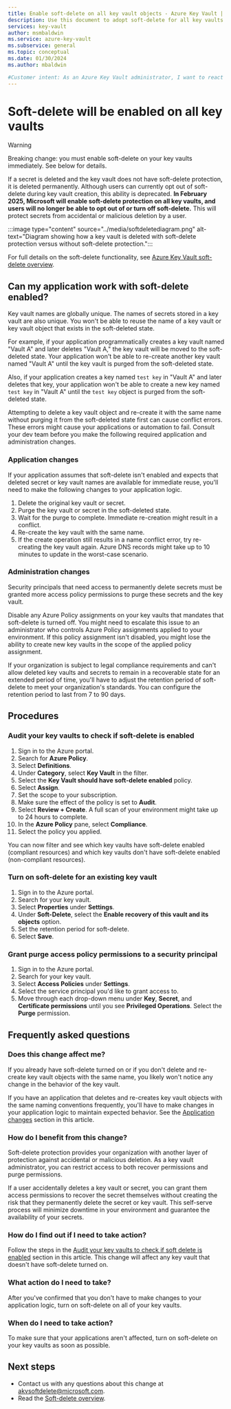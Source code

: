 ```yaml
---
title: Enable soft-delete on all key vault objects - Azure Key Vault | Microsoft Docs
description: Use this document to adopt soft-delete for all key vaults and to make application and administration changes to avoid conflict errors.
services: key-vault
author: msmbaldwin
ms.service: azure-key-vault
ms.subservice: general
ms.topic: conceptual
ms.date: 01/30/2024
ms.author: mbaldwin

#Customer intent: As an Azure Key Vault administrator, I want to react to soft-delete being turned on for all key vaults.
---
```


# Soft-delete will be enabled on all key vaults

> [!WARNING]
> Breaking change: you must enable soft-delete on your key vaults immediately. See below for details.

If a secret is deleted and the key vault does not have soft-delete protection, it is deleted permanently. Although users can currently opt out of soft-delete during key vault creation, this ability is deprecated. **In February 2025, Microsoft will enable soft-delete protection on all key vaults, and users will no longer be able to opt out of or turn off soft-delete.** This will protect secrets from accidental or malicious deletion by a user.

:::image type="content" source="../media/softdeletediagram.png" alt-text="Diagram showing how a key vault is deleted with soft-delete protection versus without soft-delete protection.":::

For full details on the soft-delete functionality, see [Azure Key Vault soft-delete overview](soft-delete-overview.md).

## Can my application work with soft-delete enabled?

Key vault names are globally unique. The names of secrets stored in a key vault are also unique. You won't be able to reuse the name of a key vault or key vault object that exists in the soft-deleted state. 

For example, if your application programmatically creates a key vault named "Vault A" and later deletes "Vault A," the key vault will be moved to the soft-deleted state. Your application won't be able to re-create another key vault named "Vault A" until the key vault is purged from the soft-deleted state. 

Also, if your application creates a key named `test key` in "Vault A" and later deletes that key, your application won't be able to create a new key named `test key` in "Vault A" until the `test key` object is purged from the soft-deleted state.

Attempting to delete a key vault object and re-create it with the same name without purging it from the soft-deleted state first can cause conflict errors. These errors might cause your applications or automation to fail. Consult your dev team before you make the following required application and administration changes.

### Application changes

If your application assumes that soft-delete isn't enabled and expects that deleted secret or key vault names are available for immediate reuse, you'll need to make the following changes to your application logic.

1. Delete the original key vault or secret.
1. Purge the key vault or secret in the soft-deleted state.
1. Wait for the purge to complete. Immediate re-creation might result in a conflict.
1. Re-create the key vault with the same name.
1. If the create operation still results in a name conflict error, try re-creating the key vault again. Azure DNS records might take up to 10 minutes to update in the worst-case scenario.

### Administration changes

Security principals that need access to permanently delete secrets must be granted more access policy permissions to purge these secrets and the key vault.

Disable any Azure Policy assignments on your key vaults that mandates that soft-delete is turned off. You might need to escalate this issue to an administrator who controls Azure Policy assignments applied to your environment. If this policy assignment isn't disabled, you might lose the ability to create new key vaults in the scope of the applied policy assignment.

If your organization is subject to legal compliance requirements and can't allow deleted key vaults and secrets to remain in a recoverable state for an extended period of time, you'll have to adjust the retention period of soft-delete to meet your organization's standards. You can configure the retention period to last from 7 to 90 days.

## Procedures

### Audit your key vaults to check if soft-delete is enabled

1. Sign in to the Azure portal.
1. Search for **Azure Policy**.
1. Select **Definitions**.
1. Under **Category**, select **Key Vault** in the filter.
1. Select the **Key Vault should have soft-delete enabled** policy.
1. Select **Assign**.
1. Set the scope to your subscription.
1. Make sure the effect of the policy is set to **Audit**.
1. Select **Review + Create**. A full scan of your environment might take up to 24 hours to complete.
1. In the **Azure Policy** pane, select **Compliance**.
1. Select the policy you applied.

You can now filter and see which key vaults have soft-delete enabled (compliant resources) and which key vaults don't have soft-delete enabled (non-compliant resources).

### Turn on soft-delete for an existing key vault

1. Sign in to the Azure portal.
1. Search for your key vault.
1. Select **Properties** under **Settings**.
1. Under **Soft-Delete**, select the **Enable recovery of this vault and its objects** option.
1. Set the retention period for soft-delete.
1. Select **Save**.

### Grant purge access policy permissions to a security principal

1. Sign in to the Azure portal.
1. Search for your key vault.
1. Select **Access Policies** under **Settings**.
1. Select the service principal you'd like to grant access to.
1. Move through each drop-down menu under **Key**, **Secret**, and **Certificate permissions** until you see **Privileged Operations**. Select the **Purge** permission.

## Frequently asked questions

### Does this change affect me?

If you already have soft-delete turned on or if you don't delete and re-create key vault objects with the same name, you likely won't notice any change in the behavior of the key vault.

If you have an application that deletes and re-creates key vault objects with the same naming conventions frequently, you'll have to make changes in your application logic to maintain expected behavior. See the [Application changes](#application-changes) section in this article.

### How do I benefit from this change?

Soft-delete protection provides your organization with another layer of protection against accidental or malicious deletion. As a key vault administrator, you can restrict access to both recover permissions and purge permissions.

If a user accidentally deletes a key vault or secret, you can grant them access permissions to recover the secret themselves without creating the risk that they permanently delete the secret or key vault. This self-serve process will minimize downtime in your environment and guarantee the availability of your secrets.

### How do I find out if I need to take action?

Follow the steps in the [Audit your key vaults to check if soft delete is enabled](#audit-your-key-vaults-to-check-if-soft-delete-is-enabled) section in this article. This change will affect any key vault that doesn't have soft-delete turned on.

### What action do I need to take?

After you've confirmed that you don't have to make changes to your application logic, turn on soft-delete on all of your key vaults.

### When do I need to take action?

To make sure that your applications aren't affected, turn on soft-delete on your key vaults as soon as possible.

## Next steps

- Contact us with any questions about this change at [akvsoftdelete@microsoft.com](mailto:akvsoftdelete@microsoft.com).
- Read the [Soft-delete overview](soft-delete-overview.md).
